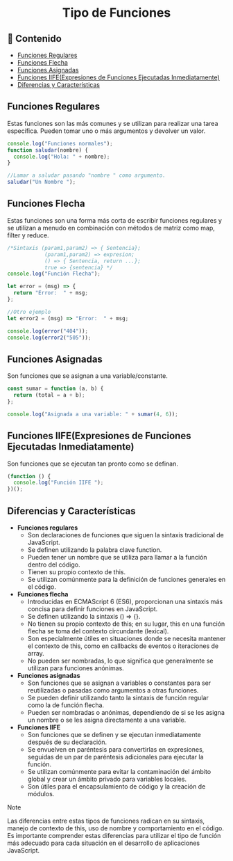 <h1 align="center">Tipo de Funciones</h1>

<h2>📑 Contenido</h2>

- [Funciones Regulares](#funciones-regulares)
- [Funciones Flecha](#funciones-flecha)
- [Funciones Asignadas](#funciones-asignadas)
- [Funciones IIFE(Expresiones de Funciones Ejecutadas Inmediatamente)](#funciones-iifeexpresiones-de-funciones-ejecutadas-inmediatamente)
- [Diferencias y Características](#diferencias-y-características)

## Funciones Regulares

Estas funciones son las más comunes y se utilizan para realizar una tarea específica. Pueden tomar uno o más argumentos y devolver un valor.

```js
console.log("Funciones normales");
function saludar(nombre) {
  console.log("Hola: " + nombre);
}

//Lamar a saludar pasando "nombre " como argumento.
saludar("Un Nombre ");
```

## Funciones Flecha

Estas funciones son una forma más corta de escribir funciones regulares
y se utilizan a menudo en combinación con métodos de matriz como map, filter y reduce.

```js
/*Sintaxis (param1,param2) => { Sentencia};
            (param1,param2) => expresion;
            () => { Sentencia, return ...};
            true => {sentencia} */
console.log("Función Flecha");

let error = (msg) => {
  return "Error:  " + msg;
};

//Otro ejemplo
let error2 = (msg) => "Error:  " + msg;

console.log(error("404"));
console.log(error2("505"));
```

## Funciones Asignadas

Son funciones que se asignan a una variable/constante.

```js
const sumar = function (a, b) {
  return (total = a + b);
};

console.log("Asignada a una variable: " + sumar(4, 6));
```

## Funciones IIFE(Expresiones de Funciones Ejecutadas Inmediatamente)

Son funciones que se ejecutan tan pronto como se definan.

```js
(function () {
  console.log("Función IIFE ");
})();
```

## Diferencias y Características

- **Funciones regulares**
  - Son declaraciones de funciones que siguen la sintaxis tradicional de JavaScript.
  - Se definen utilizando la palabra clave function.
  - Pueden tener un nombre que se utiliza para llamar a la función dentro del código.
  - Tienen su propio contexto de this.
  - Se utilizan comúnmente para la definición de funciones generales en el código.
- **Funciones flecha**
  - Introducidas en ECMAScript 6 (ES6), proporcionan una sintaxis más concisa para definir funciones en JavaScript.
  - Se definen utilizando la sintaxis () => {}.
  - No tienen su propio contexto de this; en su lugar, this en una función flecha se toma del contexto circundante (lexical).
  - Son especialmente útiles en situaciones donde se necesita mantener el contexto de this, como en callbacks de eventos o iteraciones de array.
  - No pueden ser nombradas, lo que significa que generalmente se utilizan para funciones anónimas.
- **Funciones asignadas**
  - Son funciones que se asignan a variables o constantes para ser reutilizadas o pasadas como argumentos a otras funciones.
  - Se pueden definir utilizando tanto la sintaxis de función regular como la de función flecha.
  - Pueden ser nombradas o anónimas, dependiendo de si se les asigna un nombre o se les asigna directamente a una variable.
- **Funciones IIFE**
  - Son funciones que se definen y se ejecutan inmediatamente después de su declaración.
  - Se envuelven en paréntesis para convertirlas en expresiones, seguidas de un par de paréntesis adicionales para ejecutar la función.
  - Se utilizan comúnmente para evitar la contaminación del ámbito global y crear un ámbito privado para variables locales.
  - Son útiles para el encapsulamiento de código y la creación de módulos.

> [!NOTE]
>
> Las diferencias entre estas tipos de funciones radican en su sintaxis, manejo de contexto de this, uso de nombre y comportamiento en el código. Es importante comprender estas diferencias para utilizar el tipo de función más adecuado para cada situación en el desarrollo de aplicaciones JavaScript.
